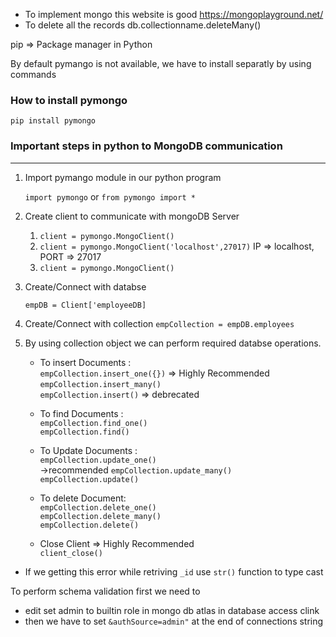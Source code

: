 - To implement mongo this website is good  https://mongoplayground.net/
- To delete all the records db.collectionname.deleteMany()

pip => Package manager in Python

By default pymango is not available, we have to install separatly by using commands

### How to install pymongo
`pip install pymongo`

### Important steps in python to MongoDB communication
------------------------------------------------------
1. Import pymango module in our python program

    `import pymongo`
    or
    `from pymongo import *`

2. Create client to communicate with mongoDB Server
    1. `client = pymongo.MongoClient()`  
    2. `client = pymongo.MongoClient('localhost',27017)` IP => localhost, PORT => 27017
    3. `client = pymongo.MongoClient()`  

3. Create/Connect with databse

    `empDB = Client['employeeDB]`

4. Create/Connect with collection
    `empCollection = empDB.employees`

5. By using collection object we can perform required databse operations.

    * To insert Documents : <br>
        `empCollection.insert_one({})` => Highly Recommended
        `empCollection.insert_many()`<br>
        `empCollection.insert()` => debrecated
    
    - To find Documents :<br>
        `empCollection.find_one()`<br>
        `empCollection.find()`

    - To Update Documents :<br>
        `empCollection.update_one()`<br> ->recommended
        `empCollection.update_many()`<br>
        `empCollection.update()`<br>

    - To delete Document:<br>
        `empCollection.delete_one()`<br>
        `empCollection.delete_many()`<br>
        `empCollection.delete()`<br>
    
    - Close Client => Highly Recommended<br>
        `client_close()`

        

* If we getting this error while retriving `_id` use `str()` function to type cast

To perform schema validation first we need to 
- edit set admin to builtin role in mongo db atlas in database access clink
- then we have to set `&authSource=admin"` at the end of connections string
